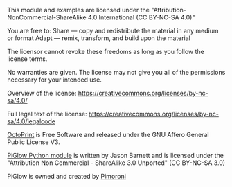 This module and examples are licensed under the "Attribution-NonCommercial-ShareAlike 4.0 International (CC BY-NC-SA 4.0)"

You are free to:
Share — copy and redistribute the material in any medium or format
Adapt — remix, transform, and build upon the material

The licensor cannot revoke these freedoms as long as you follow the license terms.

No warranties are given. The license may not give you all of the permissions necessary for your intended use.

Overview of the license: https://creativecommons.org/licenses/by-nc-sa/4.0/

Full legal text of the license: https://creativecommons.org/licenses/by-nc-sa/4.0/legalcode

[OctoPrint](http://octoprint.org/) is Free Software and released under the GNU Affero General Public License V3.

[PiGlow Python module](https://github.com/Boeeerb/PiGlow) is written by Jason Barnett and is licensed under the "Attribution Non Commercial - ShareAlike 3.0 Unported" (CC BY-NC-SA 3.0)

PiGlow is owned and created by [Pimoroni](http://www.pimoroni.com)
